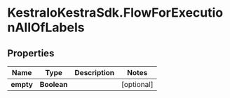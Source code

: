# KestraIoKestraSdk.FlowForExecutionAllOfLabels

## Properties

Name | Type | Description | Notes
------------ | ------------- | ------------- | -------------
**empty** | **Boolean** |  | [optional] 


